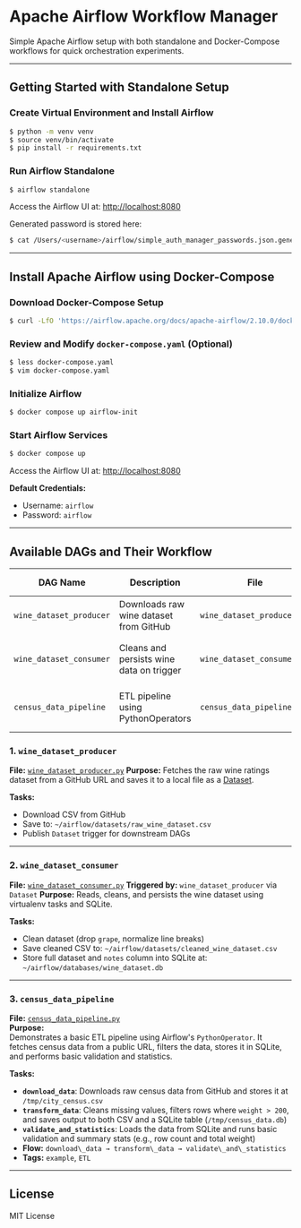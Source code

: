 # Apache Airflow Workflow Manager

Simple Apache Airflow setup with both standalone and Docker-Compose workflows for quick orchestration experiments.

---

## Getting Started with Standalone Setup

### Create Virtual Environment and Install Airflow

```bash
$ python -m venv venv
$ source venv/bin/activate
$ pip install -r requirements.txt
````

### Run Airflow Standalone

```bash
$ airflow standalone
```

Access the Airflow UI at: [http://localhost:8080](http://localhost:8080)

Generated password is stored here:

```bash
$ cat /Users/<username>/airflow/simple_auth_manager_passwords.json.generated
```

---

## Install Apache Airflow using Docker-Compose

### Download Docker-Compose Setup

```bash
$ curl -LfO 'https://airflow.apache.org/docs/apache-airflow/2.10.0/docker-compose.yaml'
```

### Review and Modify `docker-compose.yaml` (Optional)

```bash
$ less docker-compose.yaml
$ vim docker-compose.yaml
```

### Initialize Airflow

```bash
$ docker compose up airflow-init
```

### Start Airflow Services

```bash
$ docker compose up
```

Access the Airflow UI at: [http://localhost:8080](http://localhost:8080)

**Default Credentials:**

* Username: `airflow`
* Password: `airflow`

---

## Available DAGs and Their Workflow

| DAG Name               | Description                                   | File                                      | Flow Summary                                      |
|------------------------|-----------------------------------------------|-------------------------------------------|---------------------------------------------------|
| `wine_dataset_producer` | Downloads raw wine dataset from GitHub        | `wine_dataset_producer.py`                | `download → save → trigger Dataset`              |
| `wine_dataset_consumer` | Cleans and persists wine data on trigger      | `wine_dataset_consumer.py`                | `clean → save cleaned → persist to SQLite`       |
| `census_data_pipeline`  | ETL pipeline using PythonOperators            | `census_data_pipeline.py`                 | `download → transform → validate`                |

### 1. `wine_dataset_producer`

**File:** [`wine_dataset_producer.py`](./dags/wine_dataset_producer.py)
**Purpose:**
Fetches the raw wine ratings dataset from a GitHub URL and saves it to a local file as a [Dataset](https://airflow.apache.org/docs/apache-airflow/stable/core-concepts/datasets.html).

**Tasks:**
* Download CSV from GitHub
* Save to: `~/airflow/datasets/raw_wine_dataset.csv`
* Publish `Dataset` trigger for downstream DAGs

---

### 2. `wine_dataset_consumer`

**File:** [`wine_dataset_consumer.py`](./dags/wine_dataset_consumer.py)
**Triggered by:** `wine_dataset_producer` via `Dataset`
**Purpose:**
Reads, cleans, and persists the wine dataset using virtualenv tasks and SQLite.

**Tasks:**
* Clean dataset (drop `grape`, normalize line breaks)
* Save cleaned CSV to: `~/airflow/datasets/cleaned_wine_dataset.csv`
* Store full dataset and `notes` column into SQLite at: `~/airflow/databases/wine_dataset.db`

---

### 3. `census_data_pipeline`

**File:** [`census_data_pipeline.py`](./dags/census_data_pipeline.py)  
**Purpose:**  
Demonstrates a basic ETL pipeline using Airflow's `PythonOperator`. It fetches census data from a public URL, filters the data, stores it in SQLite, and performs basic validation and statistics.

**Tasks:**
- **`download_data`**: Downloads raw census data from GitHub and stores it at `/tmp/city_census.csv`
- **`transform_data`**: Cleans missing values, filters rows where `weight > 200`, and saves output to both CSV and a SQLite table (`/tmp/census_data.db`)
- **`validate_and_statistics`**: Loads the data from SQLite and runs basic validation and summary stats (e.g., row count and total weight)
- **Flow:** `download\_data → transform\_data → validate\_and\_statistics`
- **Tags:** `example`, `ETL`

---

## License

MIT License
